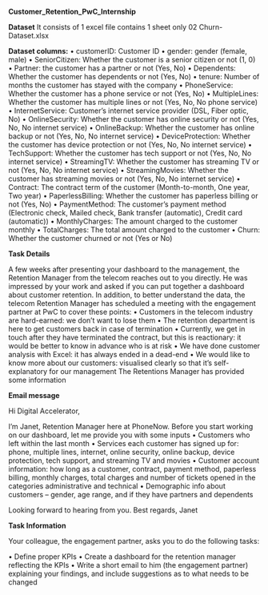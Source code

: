 **Customer_Retention_PwC_Internship**

**Dataset**
It consists of 1 excel file contains 1 sheet only
02 Churn-Dataset.xlsx

**Dataset columns:**
•	customerID: Customer ID
•	gender: gender (female, male)
•	SeniorCitizen: Whether the customer is a senior citizen or not (1, 0)
•	Partner: the customer has a partner or not (Yes, No)
•	Dependents: Whether the customer has dependents or not (Yes, No)
•	tenure: Number of months the customer has stayed with the company
•	PhoneService: Whether the customer has a phone service or not (Yes, No)
•	MultipleLines: Whether the customer has multiple lines or not (Yes, No, No phone service)
•	InternetService: Customer’s internet service provider (DSL, Fiber optic, No)
•	OnlineSecurity: Whether the customer has online security or not (Yes, No, No internet service)
•	OnlineBackup: Whether the customer has online backup or not (Yes, No, No internet service)
•	DeviceProtection: Whether the customer has device protection or not (Yes, No, No internet service)
•	TechSupport: Whether the customer has tech support or not (Yes, No, No internet service)
•	StreamingTV: Whether the customer has streaming TV or not (Yes, No, No internet service)
•	StreamingMovies: Whether the customer has streaming movies or not (Yes, No, No internet service)
•	Contract: The contract term of the customer (Month-to-month, One year, Two year)
•	PaperlessBilling: Whether the customer has paperless billing or not (Yes, No)
•	PaymentMethod: The customer’s payment method (Electronic check, Mailed check, Bank transfer (automatic), Credit card (automatic))
•	MonthlyCharges: The amount charged to the customer monthly
•	TotalCharges: The total amount charged to the customer
•	Churn: Whether the customer churned or not (Yes or No)

**Task Details**

A few weeks after presenting your dashboard to the management, the Retention Manager from the telecom reaches out to you directly. He was impressed by your work and asked if you can put together a dashboard about customer retention.
In addition, to better understand the data, the telecom Retention Manager has scheduled a meeting with the engagement partner at PwC to cover these points:
•	Customers in the telecom industry are hard-earned: we don’t want to lose them
•	The retention department is here to get customers back in case of termination
•	Currently, we get in touch after they have terminated the contract, but this is reactionary: it would be better to know in advance who is at risk
•	We have done customer analysis with Excel: it has always ended in a dead-end
•	We would like to know more about our customers: visualised clearly so that it’s self-explanatory for our management The Retentions Manager has provided some information

**Email message**

Hi Digital Accelerator,

I’m Janet, Retention Manager here at PhoneNow. Before you start working on our dashboard, let me provide you with some inputs
•	Customers who left within the last month
•	Services each customer has signed up for: phone, multiple lines, internet, online security, online backup, device protection, tech support, and streaming TV and movies
•	Customer account information: how long as a customer, contract, payment method, paperless billing, monthly charges, total charges and number of tickets opened in the categories administrative and technical
•	Demographic info about customers – gender, age range, and if they have partners and dependents

Looking forward to hearing from you.
Best regards,
Janet

**Task Information**

Your colleague, the engagement partner, asks you to do the following tasks:

•	Define proper KPIs
•	Create a dashboard for the retention manager reflecting the KPIs
•	Write a short email to him (the engagement partner) explaining your findings, and include suggestions as to what needs to be changed

